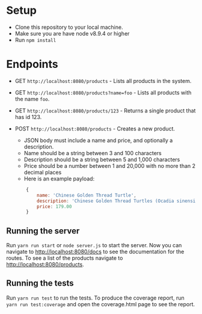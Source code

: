 # Setup

 * Clone this repository to your local machine.
 * Make sure you are have node v8.9.4 or higher
 * Run `npm install` 
 
# Endpoints
* GET `http://localhost:8080/products` - Lists all products in the system.
* GET `http://localhost:8080/products?name=foo` - Lists all products with the name `foo`.
* GET `http://localhost:8080/products/123` - Returns a single product that has id 123.
* POST `http://localhost:8080/products` - Creates a new product.
    * JSON body must include a name and price, and optionally a description.
    * Name should be a string between 3 and 100 characters
    * Description should be a string between 5 and 1,000 characters
    * Price should be a number between 1 and 20,000 with no more than 2 decimal places
    * Here is an example payload:
    
    ```javascript
        {
            name: 'Chinese Golden Thread Turtle',
            description: 'Chinese Golden Thread Turtles (Ocadia sinensis) are found in the lowland swamps, ponds and marshes of southern China, Taiwan and North Vietnam. They are well known for their very pretty yellow green to golden head and neck stripes, Golden Thread turtles are very active swimmers and bask frequently.',
            price: 179.00
        }
    ```

## Running the server
Run `yarn run start` or `node server.js` to start the server.
Now you can navigate to <http://localhost:8080/docs> to see the documentation for the routes.
To see a list of the products navigate to <http://localhost:8080/products>.

## Running the tests
Run `yarn run test` to run the tests.  To produce the coverage report, run `yarn run test:coverage` and open the coverage.html page to see the report.
